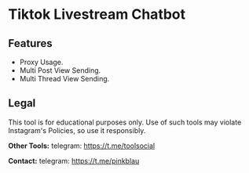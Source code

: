 # Tiktok Livestream Chatbot


## Features
- Proxy Usage.
- Multi Post View Sending.
- Multi Thread View Sending.



## Legal
This tool is for educational purposes only. Use of such tools may violate Instagram's Policies, so use it responsibly.


**Other Tools:** telegram: https://t.me/toolsocial

**Contact:** telegram: https://t.me/pinkblau
